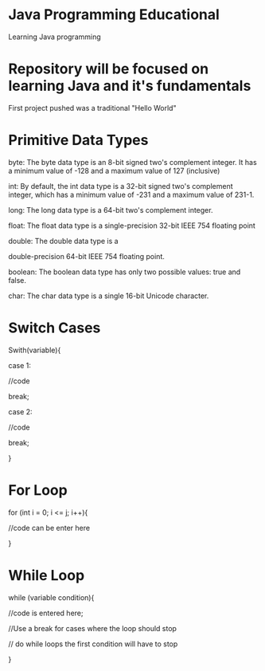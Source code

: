 # Java Programming Educational
Learning Java programming 

# Repository will be focused on learning Java and it's fundamentals 

First project pushed was a traditional "Hello World"

# Primitive Data Types     
<p>byte: The byte data type is an 8-bit signed two's complement integer. It has a minimum value of -128 and a maximum value of 127 (inclusive)</p>
<p>int: By default, the int data type is a 32-bit signed two's complement integer, which has a minimum value of -231 and a maximum value of 231-1.</p>
<p>long: The long data type is a 64-bit two's complement integer.</p>
<p>float: The float data type is a single-precision 32-bit IEEE 754 floating point</p>
<p>double: The double data type is a <p>double-precision 64-bit IEEE 754 floating point.</p>
<p>boolean: The boolean data type has only two possible values: true and false.</p>
<p>char: The char data type is a single 16-bit Unicode character.</p>

# Switch Cases 

<p>Swith(variable){ </p>
<p>  case 1: </p>
<p>    //code </p>
<p>    break; </p>
<p>  case 2: </p>
<p>    //code </p>
<p>    break; </p>
} </p>

# For Loop

<p>for (int i = 0; i <= j; i++){</p>
<p>  //code can be enter here </p>
<p>}</p>

# While Loop 

<p>while (variable condition){</p>
<p>  //code is entered here;</p>
<p>  //Use a break for cases where the loop should stop</p>
<p>  // do while loops the first condition will have to stop</p>
<p>}</p>
